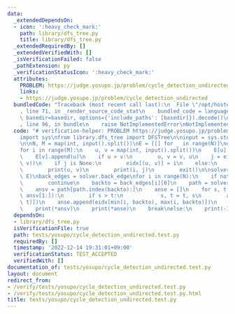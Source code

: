 ```yaml
---
data:
  _extendedDependsOn:
  - icon: ':heavy_check_mark:'
    path: library/dfs_tree.py
    title: library/dfs_tree.py
  _extendedRequiredBy: []
  _extendedVerifiedWith: []
  _isVerificationFailed: false
  _pathExtension: py
  _verificationStatusIcon: ':heavy_check_mark:'
  attributes:
    PROBLEM: https://judge.yosupo.jp/problem/cycle_detection_undirected
    links:
    - https://judge.yosupo.jp/problem/cycle_detection_undirected
  bundledCode: "Traceback (most recent call last):\n  File \"/opt/hostedtoolcache/PyPy/3.7.13/x64/site-packages/onlinejudge_verify/documentation/build.py\"\
    , line 71, in _render_source_code_stat\n    bundled_code = language.bundle(stat.path,\
    \ basedir=basedir, options={'include_paths': [basedir]}).decode()\n  File \"/opt/hostedtoolcache/PyPy/3.7.13/x64/site-packages/onlinejudge_verify/languages/python.py\"\
    , line 96, in bundle\n    raise NotImplementedError\nNotImplementedError\n"
  code: "# verification-helper: PROBLEM https://judge.yosupo.jp/problem/cycle_detection_undirected\n\
    import sys\nfrom library.dfs_tree import DFSTree\n\ninput = sys.stdin.readline\n\
    \n\nN, M = map(int, input().split())\nE = [[] for _ in range(N)]\neidx = {}\n\
    for i in range(M):\n    u, v = map(int, input().split())\n    E[u].append(v)\n\
    \    E[v].append(u)\n    if u > v:\n        u, v = v, u\n    j = eidx.get((u,\
    \ v))\n    if j is None:\n        eidx[(u, v)] = i\n    else:\n        print(2)\n\
    \        print(u, v)\n        print(i, j)\n        exit()\n\nsolver = DFSTree(N,\
    \ E)\nback_edges = solver.back_edge\nfor i in range(N):\n    if not back_edges[i]:\n\
    \        continue\n    backto = back_edges[i][0]\n    path = solver.get_path(i)\n\
    \    ansv = path[path.index(backto):]\n    anse = []\n    for s, t in zip(ansv,\
    \ ansv[1:]):\n        if s > t:\n            s, t = t, s\n        anse.append(eidx[(s,\
    \ t)])\n    anse.append(eidx[min(i, backto), max(i, backto)])\n    print(len(ansv))\n\
    \    print(*ansv)\n    print(*anse)\n    break\nelse:\n    print(-1)\n"
  dependsOn:
  - library/dfs_tree.py
  isVerificationFile: true
  path: tests/yosupo/cycle_detection_undirected.test.py
  requiredBy: []
  timestamp: '2022-12-14 19:31:01+09:00'
  verificationStatus: TEST_ACCEPTED
  verifiedWith: []
documentation_of: tests/yosupo/cycle_detection_undirected.test.py
layout: document
redirect_from:
- /verify/tests/yosupo/cycle_detection_undirected.test.py
- /verify/tests/yosupo/cycle_detection_undirected.test.py.html
title: tests/yosupo/cycle_detection_undirected.test.py
---
```

